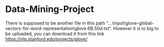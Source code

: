 # Data-Mining-Project
There is supposed to be another file in this path
"...\input\glove-global-vectors-for-word-representation\glove.6B.50d.txt".
However it is to big to be uploaded, you can download it from this link https://nlp.stanford.edu/projects/glove/
